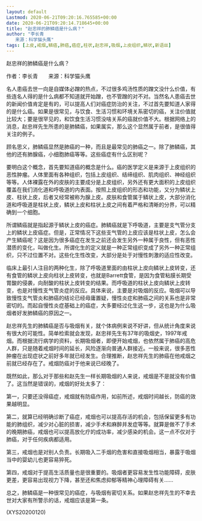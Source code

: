 ```yaml
---
layout: default
Lastmod: 2020-06-21T09:20:16.765585+00:00
date: 2020-06-21T09:20:14.718645+00:00
title: "赵忠祥的肺鳞癌是什么病？"
author: "李长青
　　来源：科学猫头鹰"
tags: [上皮,戒烟,鳞癌,肺癌,癌症,柱状,赵忠祥,吸烟,上皮组织,鳞状,新语丝]
---
```


赵忠祥的肺鳞癌是什么病？

作者：李长青　　来源：科学猫头鹰

名人患癌去世一向是自媒体必蹭的热点，不过很多鸡汤性质的蹭文没什么价值，有些连名人得的是什么病都不知道就开始蹭，也不管蹭的对不对。当然名人患癌去世的新闻价值肯定是有的，可以提高人们对癌症防治的关注，不过首先要知道人家得的是什么癌。如果是很常见，与饮食、生活习惯和环境关系密切的癌，关注价值就比较大；要是很罕见的，和饮食生活习惯没啥关系的癌就价值不大。根据网络上的消息，赵忠祥先生所患的是肺鳞癌，如果属实，那么这个显然属于前者，是很值得关注的例子。

顾名思义，肺鳞癌显然是肺癌的一种，而且是最常见的肺癌之一。除了肺鳞癌，其他的还有肺腺癌，小细胞肺癌等等。这些癌症有什么区别呢？

要明白这个概念，首先要知道癌的概念是什么。癌的医学定义是来源于上皮组织的恶性肿瘤。人体里面有各种组织，包括上皮组织、结缔组织、肌肉组织、神经组织等等。人体裸露在外的皮肤的主要成分是上皮组织，另外还有更大面积的上皮组织覆盖在我们消化道和呼吸道的内表面。按照上皮组织的形态和功能，又分为鳞状上皮、柱状上皮，后者又经常被称为腺上皮。皮肤和食管属于鳞状上皮，大部分消化道和呼吸道是柱状上皮，鳞状上皮和柱状上皮之间有着严格和清晰的分界，可以精确到一个细胞。

所谓鳞癌就是指起源于鳞状上皮的癌症。肺鳞癌就是下呼吸道，主要是支气管分支上的鳞状上皮癌症。但是，正常情况下这些支气管的上皮应该是柱状上皮，怎么会产生鳞癌呢？这是因为很多癌症在发生之前还会发生另外一种属于良性，但有恶性潜质的变化，叫做化生。所谓化生的定义就是一种正常组织变成了另外一种正常组织，只不过位置不对。这些化生性改变，大部分是处于对慢性刺激的适应性改变。

临床上最引人注目的两种化生，除了呼吸道里面的由柱状上皮向鳞状上皮转变，还有食管的鳞状上皮向柱状上皮转变，也就是Barrett食管，是因为食管粘膜长期受胃酸的侵袭，向耐酸的柱状上皮转变的结果。而呼吸道的柱状上皮向鳞状上皮转变，也是对慢性支气管炎症的反应。具体来说，主要是对吸烟的反应。吸烟可以导致慢性支气管炎和肺癌的结论已经毋庸置疑，慢性炎症和肺癌之间的关系也是非常密切的。而起自慢性炎症基础上的癌症，大多要经过化生这一步，这也是为什么吸烟者好发肺鳞癌的原因之一。

赵忠祥先生的肺鳞癌是否与吸烟有关，就个体病例来说不好讲，但从统计角度来说有很大的可能性。简单检索就会发现，赵忠祥先生有37年的吸烟史，1997年戒烟。而根据流行病学的资料，长期吸烟者，即便开始戒烟，也依然属于肺癌的高危人群，只是随着戒烟时间的延长，风险逐渐向普通人群接近。一般来说，很多恶性肿瘤在出现症状之前好多年就已经发生。合理推断，赵忠祥先生的肺癌在他戒烟之前就已经存在了。戒烟防癌对于他来说已经晚了。

既然如此，那么对于那些和赵先生一样长期吸烟的人来说，戒烟是不是就没有价值了。这当然是错误的，戒烟的好处太多了：

第一，只要还没得癌症，戒烟就有防癌作用，如前所述，戒烟时间越长，防癌的效果越明显。

第二，就算已经明确诊断了癌症，戒烟也可以提高存活的机会，包括保留更多有功能的肺组织，减少对心脏的损害，减少手术和麻醉并发症等等。就算是做不了手术的晚期肺癌，戒烟也可以提高放化疗的成功率，减少感染的机会。这一点不仅对于肺癌，对于任何疾病都适用。

第三，戒烟也是对别人负责。长期吸入二手烟的危害和直接吸烟相当，暴露于吸烟当中的婴幼儿也更容易猝死。

第四，戒烟对于提高生活质量也是很重要的。吸烟者更容易发生性功能障碍，皮肤更差，更容易出现视力下降，甚至还和焦虑抑郁等精神心理障碍有关……

总之，肺鳞癌是一种很常见的癌症，与吸烟有密切关系。如果赵忠祥先生的不幸去世对大家有所警示的话，戒烟应该是第一条。

(XYS20200120)

